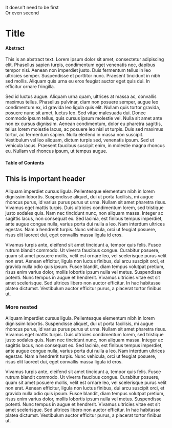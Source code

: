It doesn't need to be first\
Or even second

# Title

#### Abstract

This is an abstract text. Lorem ipsum dolor sit amet, consectetur adipiscing elit. Phasellus sapien turpis, condimentum eget venenatis nec, dapibus tempor nisi. Aenean non imperdiet justo. Duis fermentum tellus in leo ultricies semper. Suspendisse et porttitor nunc. Praesent tincidunt in nibh sed mollis. Aliquam quis urna eu eros feugiat auctor eget quis dui. In efficitur ornare fringilla.

Sed id luctus augue. Aliquam urna quam, ultrices at massa ac, convallis maximus tellus. Phasellus pulvinar, diam non posuere semper, augue leo condimentum ex, id gravida leo ligula quis elit. Nullam quis tortor gravida, posuere nunc sit amet, luctus leo. Sed vitae malesuada dui. Donec commodo ipsum tellus, quis cursus ipsum molestie vel. Nulla sit amet ante non ex cursus dignissim. Aenean condimentum, dolor eu pharetra sagittis, tellus lorem molestie lacus, ac posuere leo nisl ut turpis. Duis sed maximus tortor, ac fermentum sapien. Nulla eleifend in massa non suscipit. Vestibulum vel leo aliquam, dictum turpis sed, venenatis ipsum. Sed ut vehicula lacus. Praesent faucibus suscipit enim, in molestie magna rhoncus eu. Nullam vel rhoncus ipsum, ut tempus augue.

#### Table of Contents

## This is important header

Aliquam imperdiet cursus ligula. Pellentesque elementum nibh in lorem dignissim lobortis. Suspendisse aliquet, dui ut porta facilisis, mi augue rhoncus purus, id varius purus purus ut urna. Nullam sit amet pharetra risus. Vivamus eget mattis turpis. Duis ultricies condimentum lorem, sed tristique justo sodales quis. Nam nec tincidunt nunc, non aliquam massa. Integer ac sagittis lacus, non consequat ex. Sed lacinia, est finibus tempus imperdiet, ante augue congue nulla, varius porta dui nulla a leo. Nam interdum ultrices egestas. Nam a hendrerit turpis. Nunc vehicula, orci ut feugiat posuere, risus elit laoreet dui, eget convallis massa ligula id eros.

Vivamus turpis ante, eleifend sit amet tincidunt a, tempor quis felis. Fusce rutrum blandit commodo. Ut viverra faucibus congue. Curabitur posuere, quam sit amet posuere mollis, velit est ornare leo, vel scelerisque purus velit non erat. Aenean efficitur, ligula non luctus finibus, dui arcu suscipit orci, et gravida nulla odio quis ipsum. Fusce blandit, diam tempus volutpat pretium, risus enim varius dolor, mollis lobortis ipsum nulla vel metus. Suspendisse potenti. Nunc tempus in augue et hendrerit. Vivamus ultricies vitae est sit amet scelerisque. Sed ultrices libero non auctor efficitur. In hac habitasse platea dictumst. Vestibulum auctor efficitur purus, a placerat tortor finibus ut.

### More nested

Aliquam imperdiet cursus ligula. Pellentesque elementum nibh in lorem dignissim lobortis. Suspendisse aliquet, dui ut porta facilisis, mi augue rhoncus purus, id varius purus purus ut urna. Nullam sit amet pharetra risus. Vivamus eget mattis turpis. Duis ultricies condimentum lorem, sed tristique justo sodales quis. Nam nec tincidunt nunc, non aliquam massa. Integer ac sagittis lacus, non consequat ex. Sed lacinia, est finibus tempus imperdiet, ante augue congue nulla, varius porta dui nulla a leo. Nam interdum ultrices egestas. Nam a hendrerit turpis. Nunc vehicula, orci ut feugiat posuere, risus elit laoreet dui, eget convallis massa ligula id eros.

Vivamus turpis ante, eleifend sit amet tincidunt a, tempor quis felis. Fusce rutrum blandit commodo. Ut viverra faucibus congue. Curabitur posuere, quam sit amet posuere mollis, velit est ornare leo, vel scelerisque purus velit non erat. Aenean efficitur, ligula non luctus finibus, dui arcu suscipit orci, et gravida nulla odio quis ipsum. Fusce blandit, diam tempus volutpat pretium, risus enim varius dolor, mollis lobortis ipsum nulla vel metus. Suspendisse potenti. Nunc tempus in augue et hendrerit. Vivamus ultricies vitae est sit amet scelerisque. Sed ultrices libero non auctor efficitur. In hac habitasse platea dictumst. Vestibulum auctor efficitur purus, a placerat tortor finibus ut.
